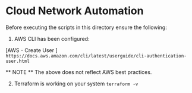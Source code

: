 # Cloud Network Automation

Before executing the scripts in this directory ensure the following:

1. AWS CLI has been configured:

[AWS - Create User ] `https://docs.aws.amazon.com/cli/latest/userguide/cli-authentication-user.html`

** NOTE ** The above does not reflect AWS best practices.

2. Terraform is working on your system `terraform -v`